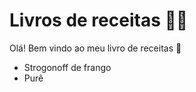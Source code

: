 # Livros de receitas :man_cook:

Olá! Bem vindo ao meu livro de receitas :wave:

- Strogonoff de frango
- Purê

